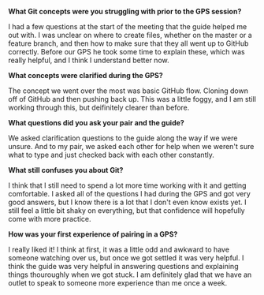 **What Git concepts were you struggling with prior to the GPS session?**

I had a few questions at the start of the meeting that the guide helped me out with. I was unclear on where to create files, whether on the master or a feature branch, and then how to make sure that they all went up to GitHub correctly. Before our GPS he took some time to explain these, which was really helpful, and I think I understand better now. 

**What concepts were clarified during the GPS?**

The concept we went over the most was basic GitHub flow. Cloning down off of GitHub and then pushing back up. This was a little foggy, and I am still working through this, but deifinitely clearer than before. 


**What questions did you ask your pair and the guide?**

We asked clarification questions to the guide along the way if we were unsure. And to my pair, we asked each other for help when we weren't sure what to type and just checked back with each other constantly. 


**What still confuses you about Git?**

I think that I still need to spend a lot more time working with it and getting comfortable. I asked all of the questions I had during the GPS and got very good answers, but I know there is a lot that I don't even know exists yet. I still feel a little bit shaky on everything, but that confidence will hopefully come with more practice. 

**How was your first experience of pairing in a GPS?**

I really liked it! I think at first, it was a little odd and awkward to have someone watching over us, but once we got settled it was very helpful. I think the guide was very helpful in answering questions and explaining things thouroughly when we got stuck. I am definitely glad that we have an outlet to speak to someone more experience than me once a week.
